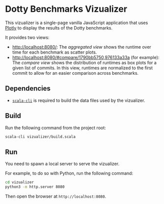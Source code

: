 # Dotty Benchmarks Vizualizer

This vizualizer is a single-page vanilla JavaScript application that uses [Plotly](https://plotly.com/javascript/) to display the results of the Dotty benchmarks.

It provides two views:

- <http://localhost:8080/>: The _aggregated view_ shows the runtime over time for each benchmark as scatter plots.
- <http://localhost:8080/#compare/1790bb5750,976133a33a> (for example): The _compare view_ shows the distribution of runtimes as box plots for a given list of commits. In this view, runtimes are normalized to the first commit to allow for an easier comparison across benchmarks.

## Dependencies

- [`scala-cli`](https://scala-cli.virtuslab.org) is required to build the data files used by the vizualizer.

## Build

Run the following command from the project root:

```bash
scala-cli vizualizer/build.scala
```

## Run

You need to spawn a local server to serve the vizualizer.

For example, to do so with Python, run the following command:

```bash
cd vizualizer
python3 -m http.server 8080
```

Then open the browser at `http://localhost:8080`.
